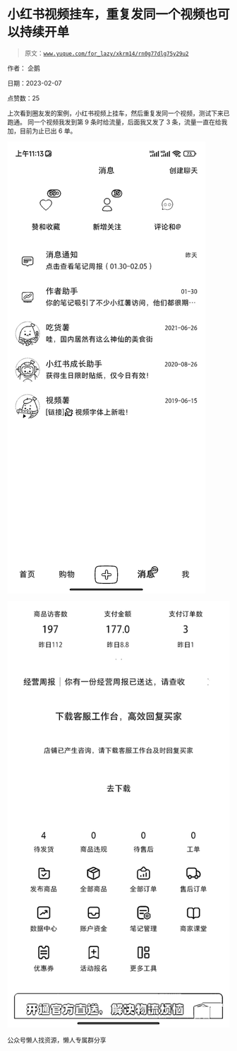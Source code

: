 # 小红书视频挂车，重复发同一个视频也可以持续开单

> 原文：[`www.yuque.com/for_lazy/xkrm14/rn0g77dlg75y29u2`](https://www.yuque.com/for_lazy/xkrm14/rn0g77dlg75y29u2)



作者： 企鹅



日期：2023-02-07



点赞数：25



上次看到圈友发的案例，小红书视频上挂车，然后重复发同一个视频，测试下来已跑通。 同一个视频我发到第 9 条时给流量，后面我又发了 3 条，流量一直在给我加，目前为止已出 6 单。



![](img/b634bc14adba1deb0be9a6d106a117f0.png)  

![](img/2ea2de5cacf725a0ac06ee09a0bd1146.png)  

公众号懒人找资源，懒人专属群分享

